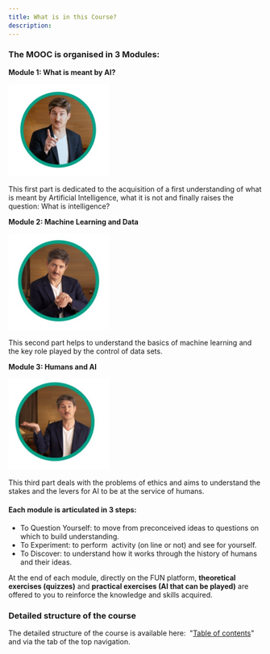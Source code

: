 ```yaml
---
title: What is in this Course?
description:
---
```



### The MOOC is organised in 3 Modules:

 **Module 1: What is meant by AI?**

<img src="../Images/bulle-IAI-module1.png" alt="bulle-IAI-module1" width="200">

This first part is dedicated to the acquisition of a first understanding of what is meant by Artificial Intelligence, what it is not and finally raises the question: What is intelligence?

**Module 2: Machine Learning and Data**

<img src="../Images/bulle-IAI-module2.png" alt="bulle-IAI-module2" width="200">

This second part helps to understand the basics of machine learning and the key role played by the control of data sets.

**Module 3: Humans and AI**

<img src="../Images/bulle-IAI-module3.png" alt="bulle-IAI-module3" width="200">

This third part deals with the problems of ethics and aims to understand the stakes and the levers for AI to be at the service of humans.

#### Each module is articulated in 3 steps:

*   To Question Yourself: to move from preconceived ideas to questions on which to build understanding.
*   To Experiment: to perform  activity (on line or not) and see for yourself.
*   To Discover: to understand how it works through the history of humans and their ideas.

At the end of each module, directly on the FUN platform, **theoretical exercises (quizzes)** and **practical exercises (AI that can be played)** are offered to you to reinforce the knowledge and skills acquired.

### Detailed structure of the course

The detailed structure of the course is available here:  "[Table of contents](https://lms.fun-mooc.fr/courses/course-v1:inria+41029+session01/6bbd354627d2421f96a09c7a6e96b6eb/)" and via the tab of the top navigation.
